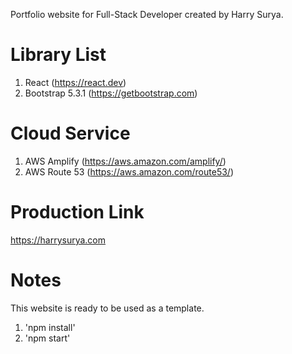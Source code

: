 Portfolio website for Full-Stack Developer created by Harry Surya.

# Library List

1. React (https://react.dev)
2. Bootstrap 5.3.1 (https://getbootstrap.com)

# Cloud Service

1. AWS Amplify (https://aws.amazon.com/amplify/)
2. AWS Route 53 (https://aws.amazon.com/route53/)

# Production Link

https://harrysurya.com

# Notes

This website is ready to be used as a template.

1. 'npm install'
2. 'npm start'